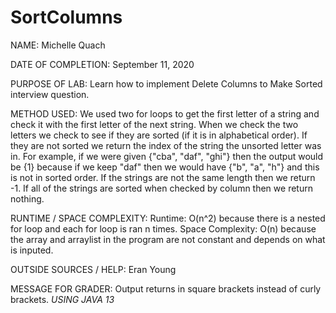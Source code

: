 # SortColumns

NAME: Michelle Quach

DATE OF COMPLETION: September 11, 2020

PURPOSE OF LAB: Learn how to implement Delete Columns to Make Sorted interview question. 

METHOD USED: We used two for loops to get the first letter of a string and check it with the first letter of the next string. When we check the two letters we check to see if they are sorted (if it is in alphabetical order). If they are not sorted we return the index of the string the unsorted letter was in. For example, if we were given {"cba", "daf", "ghi"} then the output would be {1} because if we keep "daf" then we would have {"b", "a", "h"} and this is not in sorted order. If the strings are not the same length then we return -1. If all of the strings are sorted when checked by column then we return nothing. 

RUNTIME / SPACE COMPLEXITY:
Runtime: O(n^2) because there is a nested for loop and each for loop is ran n times. 
Space Complexity: O(n) because the array and arraylist in the program are not constant and depends on what is inputed. 

OUTSIDE SOURCES / HELP: Eran Young

MESSAGE FOR GRADER: Output returns in square brackets instead of curly brackets. *USING JAVA 13*
